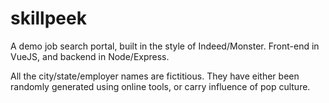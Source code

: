 # skillpeek
A demo job search portal, built in the style of Indeed/Monster. Front-end in VueJS, and backend in Node/Express.

All the city/state/employer names are fictitious. They have either been randomly generated using online tools, or carry influence of pop culture.
